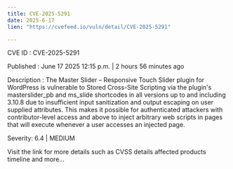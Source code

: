 ```yaml
---
title: CVE-2025-5291
date: 2025-6-17
lien: "https://cvefeed.io/vuln/detail/CVE-2025-5291"

---
```


CVE ID : CVE-2025-5291

Published :  June 17
2025
12:15 p.m. | 2 hours
56 minutes ago

Description : The Master Slider – Responsive Touch Slider plugin for WordPress is vulnerable to Stored Cross-Site Scripting via the plugin's masterslider_pb and ms_slide shortcodes in all versions up to
and including
3.10.8 due to insufficient input sanitization and output escaping on user supplied attributes. This makes it possible for authenticated attackers
with contributor-level access and above
to inject arbitrary web scripts in pages that will execute whenever a user accesses an injected page.

Severity: 6.4 | MEDIUM

Visit the link for more details
such as CVSS details
affected products
timeline
and more...
